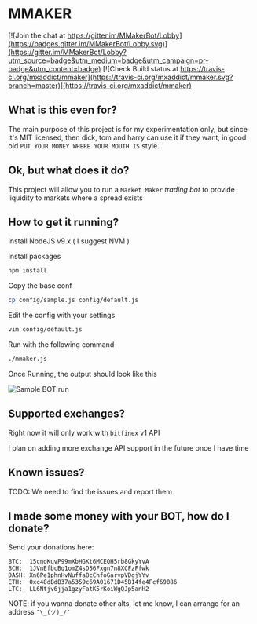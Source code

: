 # MMAKER

[![Join the chat at https://gitter.im/MMakerBot/Lobby](https://badges.gitter.im/MMakerBot/Lobby.svg)](https://gitter.im/MMakerBot/Lobby?utm_source=badge&utm_medium=badge&utm_campaign=pr-badge&utm_content=badge)
[![Check Build status at https://travis-ci.org/mxaddict/mmaker](https://travis-ci.org/mxaddict/mmaker.svg?branch=master)](https://travis-ci.org/mxaddict/mmaker)

## What is this even for?

The main purpose of this project is for my experimentation only, but since it's MIT licensed, then dick, tom and harry can use it if they want, in good old `PUT YOUR MONEY WHERE YOUR MOUTH IS` style.

## Ok, but what does it do?

This project will allow you to run a `Market Maker` *trading bot* to provide liquidity to markets where a spread exists

## How to get it running?

Install NodeJS v9.x ( I suggest NVM )

Install packages

```bash
npm install
```

Copy the base conf

```bash
cp config/sample.js config/default.js
```

Edit the config with your settings

```bash
vim config/default.js
```

Run with the following command

```bash
./mmaker.js
```

Once Running, the output should look like this

![Sample BOT run](https://raw.githubusercontent.com/mxaddict/mmaker/master/img/output.png)

## Supported exchanges?

Right now it will only work with `bitfinex` v1 API

I plan on adding more exchange API support in the future once I have time

## Known issues?

TODO: We need to find the issues and report them

## I made some money with your BOT, how do I donate?

Send your donations here:

```
BTC:  15cnoKuvP99mXbHGKt6MCEQH5rb8GkyYvA
BCH:  1JVnEfbcBq1omZ4sD56Fxgn7n8XCFzFfwk
DASH: Xn6Pe1phnHvNuffa8cChfoGarypVDgjYYv
ETH:  0xc48dBdB37a5359c69A01671D45B14fe4Fcf69086
LTC:  LL6Ntjv6jja1gzyFatK5rKoiWgQJp5anH2
```

NOTE: if you wanna donate other alts, let me know, I can arrange for an address `¯\_(ツ)_/¯`
